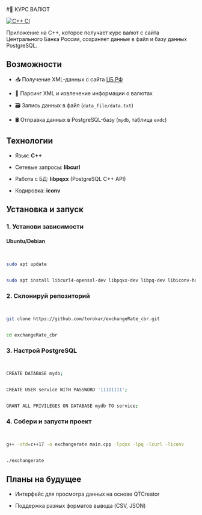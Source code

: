  #💱 КУРС ВАЛЮТ






[![C++ CI](https://github.com/torokar/exchangeRate_cbr/actions/workflows/ci.yml/badge.svg)](https://github.com/torokar/exchangeRate_cbr/actions/workflows/ci.yml)





Приложение на C++, которое получает курс валют с сайта Центрального Банка России, сохраняет данные в файл и базу данных PostgreSQL.





##  Возможности





- 📥 Получение XML-данных с сайта [ЦБ РФ](https://www.cbr.ru)


- 🧩 Парсинг XML и извлечение информации о валютах


- 🗃️ Запись данных в файл (`data_file/data.txt`)


- 🛢️ Отправка данных в PostgreSQL-базу (`mydb`, таблица `exdc`)





##  Технологии





- Язык: **C++**


- Сетевые запросы: **libcurl**


- Работа с БД: **libpqxx** (PostgreSQL C++ API)


- Кодировка: **iconv**





##  Установка и запуск





### 1. Установи зависимости





#### Ubuntu/Debian


```bash


sudo apt update


sudo apt install libcurl4-openssl-dev libpqxx-dev libpq-dev libiconv-hook-dev


```





### 2. Склонируй репозиторий


```bash


git clone https://github.com/torokar/exchangeRate_cbr.git


cd exchangeRate_cbr


```





### 3. Настрой PostgreSQL


```bash


CREATE DATABASE mydb;


CREATE USER service WITH PASSWORD '11111111';


GRANT ALL PRIVILEGES ON DATABASE mydb TO service;


```





### 4. Собери и запусти проект


```bash


g++ -std=c++17 -o exchangerate main.cpp -lpqxx -lpq -lcurl -liconv


./exchangerate


```


##  Планы на будущее


- Интерфейс для просмотра данных на основе QTCreator


- Поддержка разных форматов вывода (CSV, JSON)
